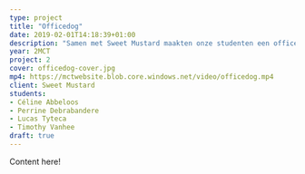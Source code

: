 ```yaml
---
type: project
title: "Officedog"
date: 2019-02-01T14:18:39+01:00
description: "Samen met Sweet Mustard maakten onze studenten een office robot die weet waar iedereen is."
year: 2MCT
project: 2
cover: officedog-cover.jpg
mp4: https://mctwebsite.blob.core.windows.net/video/officedog.mp4
client: Sweet Mustard
students:
- Céline Abbeloos
- Perrine Debrabandere
- Lucas Tyteca
- Timothy Vanhee
draft: true
---
```


Content here!
